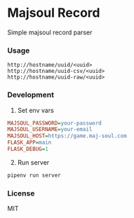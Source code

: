 Majsoul Record
========================

Simple majsoul record parser

### Usage

```
http://hostname/uuid/<uuid>
http://hostname/uuid-csv/<uuid>
http://hostname/uuid-raw/<uuid>
```

### Development

1. Set env vars
```ini
MAJSOUL_PASSWORD=your-password
MAJSOUL_USERNAME=your-email
MAJSOUL_HOST=https://game.maj-soul.com
FLASK_APP=main
FLASK_DEBUG=1
```

2. Run server
```bash
pipenv run server
```

### License

MIT
